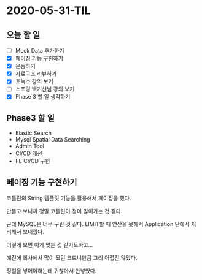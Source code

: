 # 2020-05-31-TIL

## 오늘 할 일

- [ ] Mock Data 추가하기
- [x] 페이징 기능 구현하기
- [x] 운동하기
- [x] 자료구조 리뷰하기
- [x] 호눅스 강의 보기
- [ ] 스프링 백기선님 강의 보기
- [x] Phase 3 할 일 생각하기

## Phase3 할 일

- Elastic Search
- Mysql Spatial Data Searching
- Admin Tool
- CI/CD 개선
- FE CI/CD 구현

## 페이징 기능 구현하기

코틀린의 String 템플릿 기능을 활용해서 페이징을 했다.

만들고 보니까 정말 코틀린이 정이 많이가는 것 같다.

근데 MySQL은 너무 구린 것 같다. LIMIT할 때 연산을 못해서 Application 단에서 처리해서 보내줬다.

어떻게 보면 이게 맞는 것 같기도하고...

예전에 회사에서 많이 짰던 코드니만큼 그리 어렵진 않았다.

정렬을 넣어야하는데 귀찮아서 안넣었다.

